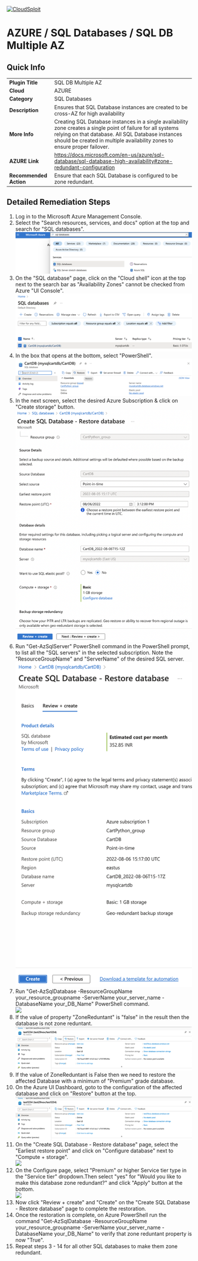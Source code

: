 [![CloudSploit](https://cloudsploit.com/img/logo-new-big-text-100.png "CloudSploit")](https://cloudsploit.com)

# AZURE / SQL Databases / SQL DB Multiple AZ

## Quick Info

| | |
|-|-|
| **Plugin Title** | SQL DB Multiple AZ |
| **Cloud** | AZURE |
| **Category** | SQL Databases |
| **Description** | Ensures that SQL Database instances are created to be cross-AZ for high availability |
| **More Info** | Creating SQL Database instances in a single availability zone creates a single point of failure for all systems relying on that database. All SQL Database instances should be created in multiple availability zones to ensure proper failover. |
| **AZURE Link** | https://docs.microsoft.com/en-us/azure/sql-database/sql-database-high-availability#zone-redundant-configuration |
| **Recommended Action** | Ensure that each SQL Database is configured to be zone redundant. |

## Detailed Remediation Steps
1. Log in to the Microsoft Azure Management Console.
2. Select the "Search resources, services, and docs" option at the top and search for "SQL databases". </br> <img src="/resources/azure/sqldatabases/db-restorable/step2.png"/>
3. On the "SQL database" page, click on the "Cloud shell" icon at the top next to the search bar as "Availability Zones" cannot be checked from Azure "UI Console".</br> <img src="/resources/azure/sqldatabases/db-restorable/step3.png"/>
4. In the box that opens at the bottom, select "PowerShell".</br> <img src="/resources/azure/sqldatabases/db-restorable/step4.png"/>
5. In the next screen, select the desired Azure Subscription & click on "Create storage" button.</br> <img src="/resources/azure/sqldatabases/db-restorable/step5.png"/>
6. Run "Get-AzSqlServer" PowerShell command in the PowerShell prompt, to list all the "SQL servers" in the selected subscription. Note the "ResourceGroupName" and "ServerName" of the desired SQL server.</br> <img src="/resources/azure/sqldatabases/db-restorable/step6.png"/>
7. Run "Get-AzSqlDatabase -ResourceGroupName your_resource_groupname -ServerName your_server_name -DatabaseName your_DB_Name" PowerShell command.</br> <img src="/resources/azure/sqldatabases/db-restorable/step7.png"/>
8. If the value of property "ZoneReduntant" is "false" in the result then the database is not zone reduntant.</br> <img src="/resources/azure/sqldatabases/db-restorable/step8.png"/>
9. If the value of ZoneReduntant is False then we need to restore the affected Database with a minimum of "Premium" grade database.
10. On the Azure UI Dashboard, goto to the configuration of the affected database and click on "Restore" button at the top.</br> <img src="/resources/azure/sqldatabases/db-restorable/step8.png"/>
11. On the "Create SQL Database - Restore database" page, select the "Earliest restore point" and click on "Configure database" next to "Compute + storage".</br> <img src="/resources/azure/sqldatabases/db-restorable/step11.png"/>
12. On the Configure page, select "Premium" or higher Service tier type in the "Service tier" dropdown.Then select "yes" for "Would you like to make this database zone redundant?" and click "Apply" button at the bottom.</br> <img src="/resources/azure/sqldatabases/db-restorable/step12.png"/>
13. Now click "Review + create" and "Create" on the "Create SQL Database - Restore database" page to complete the restoration.
14. Once the restoration is complete, on Azure PowerShell run the command "Get-AzSqlDatabase -ResourceGroupName your_resource_groupname -ServerName your_server_name -DatabaseName your_DB_Name" to verify that zone reduntant property is now "True".
15. Repeat steps 3 - 14 for all other SQL databases to make them zone redundant.
